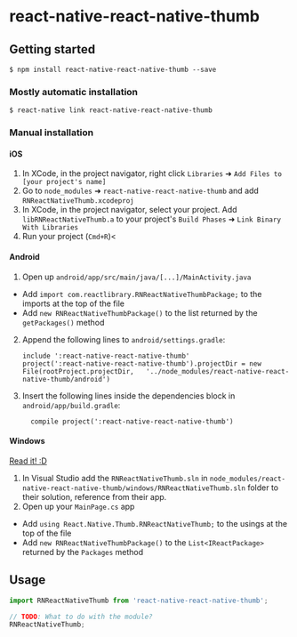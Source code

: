 
# react-native-react-native-thumb

## Getting started

`$ npm install react-native-react-native-thumb --save`

### Mostly automatic installation

`$ react-native link react-native-react-native-thumb`

### Manual installation


#### iOS

1. In XCode, in the project navigator, right click `Libraries` ➜ `Add Files to [your project's name]`
2. Go to `node_modules` ➜ `react-native-react-native-thumb` and add `RNReactNativeThumb.xcodeproj`
3. In XCode, in the project navigator, select your project. Add `libRNReactNativeThumb.a` to your project's `Build Phases` ➜ `Link Binary With Libraries`
4. Run your project (`Cmd+R`)<

#### Android

1. Open up `android/app/src/main/java/[...]/MainActivity.java`
  - Add `import com.reactlibrary.RNReactNativeThumbPackage;` to the imports at the top of the file
  - Add `new RNReactNativeThumbPackage()` to the list returned by the `getPackages()` method
2. Append the following lines to `android/settings.gradle`:
  	```
  	include ':react-native-react-native-thumb'
  	project(':react-native-react-native-thumb').projectDir = new File(rootProject.projectDir, 	'../node_modules/react-native-react-native-thumb/android')
  	```
3. Insert the following lines inside the dependencies block in `android/app/build.gradle`:
  	```
      compile project(':react-native-react-native-thumb')
  	```

#### Windows
[Read it! :D](https://github.com/ReactWindows/react-native)

1. In Visual Studio add the `RNReactNativeThumb.sln` in `node_modules/react-native-react-native-thumb/windows/RNReactNativeThumb.sln` folder to their solution, reference from their app.
2. Open up your `MainPage.cs` app
  - Add `using React.Native.Thumb.RNReactNativeThumb;` to the usings at the top of the file
  - Add `new RNReactNativeThumbPackage()` to the `List<IReactPackage>` returned by the `Packages` method


## Usage
```javascript
import RNReactNativeThumb from 'react-native-react-native-thumb';

// TODO: What to do with the module?
RNReactNativeThumb;
```
  